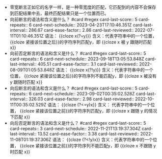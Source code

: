 - 零宽断言正如它的名字一样，是一种零宽度的匹配，它匹配到的内容不会保存到匹配结果中去，最终匹配结果只是一个位置而已。
- 向前断言的语法和含义是什么？ #card #regex
  card-last-score:: 5
  card-repeats:: 6
  card-next-schedule:: 2023-04-23T17:10:46.351Z
  card-last-interval:: 286.67
  card-ease-factor:: 2.86
  card-last-reviewed:: 2022-07-11T01:10:46.351Z
  语法： {{cloze x(?=y)}} 
  含义：代表字符串中的一个位置， {{cloze 紧接该位置之后}}的字符序列匹配y，即 {{cloze x 被 y 跟随时匹配 x}}
- 向前否定断言的语法和含义是什么？ #card #regex
  card-last-score:: 5
  card-repeats:: 6
  card-next-schedule:: 2023-09-18T13:05:53.848Z
  card-last-interval:: 405.51
  card-ease-factor:: 3.1
  card-last-reviewed:: 2022-08-09T01:05:53.848Z
  语法： {{cloze x(?!y)}} 
  含义：代表字符串中的一个位置， {{cloze 紧接该位置之后}}的字符序列不能匹配y，即 {{cloze x 被没有 y 跟随时匹配 x}}
- 向后断言的语法和含义是什么？ #card #regex
  card-last-score:: 5
  card-repeats:: 6
  card-next-schedule:: 2023-09-02T00:35:02.528Z
  card-last-interval:: 326.03
  card-ease-factor:: 2.98
  card-last-reviewed:: 2022-10-11T00:35:02.529Z
  语法： {{cloze (?<=y)x}} 
  含义： 代表字符串中的一个位置， {{cloze 紧接该位置之前}}的字符序列匹配y，即 {{cloze x 跟随 y 的情况下匹配 x}}
- 向后否定断言的语法和含义是什么？ #card #regex
  card-last-score:: 5
  card-repeats:: 3
  card-next-schedule:: 2022-11-21T13:19:37.304Z
  card-last-interval:: 13.52
  card-ease-factor:: 3.38
  card-last-reviewed:: 2022-11-08T01:19:37.306Z
  语法： {{cloze (?<!y)x}} 
  含义：代表字符串中的一个位置， {{cloze 紧接该位置之前}}的字符序列不能匹配y，即 {{cloze x 不跟随 y 时匹配 x}}